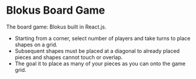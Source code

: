 # Blokus Board Game

The board game: Blokus built in React.js.
* Starting from a corner, select number of players and take turns to place shapes on a grid.
* Subsequent shapes must be placed at a diagonal to already placed pieces and shapes cannot touch or overlap.
* The goal it to place as many of your pieces as you can onto the game grid.
